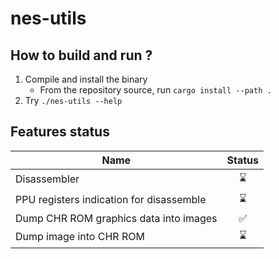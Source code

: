 # nes-utils

## How to build and run ?

1. Compile and install the binary
    - From the repository source, run `cargo install --path .`
2. Try `./nes-utils --help`

## Features status

Name           | Status
-------------  |:-------------:
Disassembler | ⌛
PPU registers indication for disassemble | ⌛
Dump CHR ROM graphics data into images | ✅
Dump image into CHR ROM | ⌛
